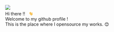  <img src="https://github.com/satishadhikari07/satishadhikari07/blob/main/Files%20for%20Profile%20Config/DALL%C2%B7E%202025-01-23%2017.33.19%20-%20A%20cartoon%20illustration%20of%20a%20young%20electrical%20engineer%20wearing%20a%20T-shirt%20labeled%20'Electrical%20Engineer%2C'%20with%20fluffy%20Einst.webp"></a> <br>
Hi there !! &nbsp; <img src="https://github.com/satishadhikari07/satishadhikari07/blob/main/Files%20for%20Profile%20Config/tenor.gif" width="3%"></a> <br>
Welcome to my github profile ! <br>
This is the place where I opensource my works. 😊

<!--
**satishadhikari07/satishadhikari07** is a ✨ _special_ ✨ repository because its `README.md` (this file) appears on your GitHub profile.

Here are some ideas to get you started:

- 🔭 I’m currently working on ...
- 🌱 I’m currently learning ...
- 👯 I’m looking to collaborate on ...
- 🤔 I’m looking for help with ...
- 💬 Ask me about ...
- 📫 How to reach me: ...
- 😄 Pronouns: ...
- ⚡ Fun fact: ...
-->
